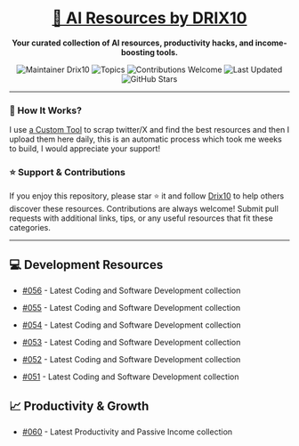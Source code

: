 <div align="center">
  <h1><a href="https://x.com/DRIX_10_" target="_blank">🚀 AI Resources by DRIX10</a></h1>
  <p><strong>Your curated collection of AI resources, productivity hacks, and income-boosting tools.</strong></p>
</div>

<div align="center">
  <img src="https://img.shields.io/badge/Maintainer-Drix10-blue" alt="Maintainer Drix10" />
  <img src="https://img.shields.io/badge/Topics-Productivity%2C%20AI%2C%20Tips%20and%20Tricks-red" alt="Topics" />
  <img src="https://img.shields.io/badge/Contributions-Welcome-brightgreen" alt="Contributions Welcome" />
  <img src="https://img.shields.io/github/last-commit/Drix10/ai-resources?style=flat-square&color=5D6D7E" alt="Last Updated" />
  <img src="https://img.shields.io/github/stars/Drix10/ai-resources?style=social" alt="GitHub Stars" />
</div>

---

### 🧵 How It Works?

I use [a Custom Tool](https://github.com/Drix10/Twitter-Gemini-GitHub-MVP) to scrap twitter/X and find the best resources and then I upload them here daily, this is an automatic process which took me weeks to build, I would appreciate your support!

### ⭐️ Support & Contributions

If you enjoy this repository, please star ⭐️ it and follow [Drix10](https://github.com/Drix10) to help others discover these resources. Contributions are always welcome! Submit pull requests with additional links, tips, or any useful resources that fit these categories.

---


## 💻 Development Resources
- [#056](https://github.com/Drix10/ai-resources/blob/main/Coding%20and%20Software%20Development/resources-056.md) - Latest Coding and Software Development collection

- [#055](https://github.com/Drix10/ai-resources/blob/main/Coding%20and%20Software%20Development/resources-055.md) - Latest Coding and Software Development collection

- [#054](https://github.com/Drix10/ai-resources/blob/main/Coding%20and%20Software%20Development/resources-054.md) - Latest Coding and Software Development collection

- [#053](https://github.com/Drix10/ai-resources/blob/main/Coding%20and%20Software%20Development/resources-053.md) - Latest Coding and Software Development collection

- [#052](https://github.com/Drix10/ai-resources/blob/main/Coding%20and%20Software%20Development/resources-052.md) - Latest Coding and Software Development collection

- [#051](https://github.com/Drix10/ai-resources/blob/main/Coding%20and%20Software%20Development/resources-051.md) - Latest Coding and Software Development collection

## 📈 Productivity & Growth
- [#060](https://github.com/Drix10/ai-resources/blob/main/Productivity%20and%20Passive%20Income/resources-060.md) - Latest Productivity and Passive Income collection